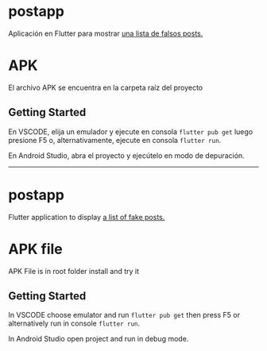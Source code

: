 # postapp

Aplicación en Flutter para mostrar [una lista de falsos posts.](https://jsonplaceholder.typicode.com/guide/)

# APK

El archivo APK se encuentra en la carpeta raíz del proyecto

## Getting Started

En VSCODE, elija un emulador y ejecute en consola ```flutter pub get```
luego presione F5 o, alternativamente, ejecute en consola ```flutter run```.

En Android Studio, abra el proyecto y ejecútelo en modo de depuración.

-------------------------------------------------------------------------------------------------------------------

# postapp

Flutter application to display [a list of fake posts.](https://jsonplaceholder.typicode.com/guide/)

# APK file

APK File is in root folder install and try it

## Getting Started

In VSCODE choose emulator and run ```flutter pub get```
then press F5 or alternatively run in console ```flutter run```.

In Android Studio open project and run in debug mode.

